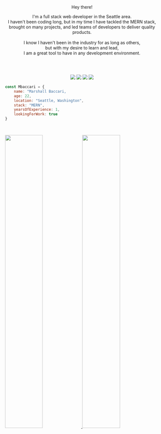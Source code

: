 </h1>

<p align='center'>
Hey there!
<p/>
<p align='center'>
I'm a full stack web developer in the Seattle area.
<br>
I haven't been coding long, but in my time I have tackled the MERN stack,
<br>
brought on many projects, and led teams of developers to deliver quality products.
<br>
<br>
I know I haven't been in the industry for as long as others,
<br>
but with my desire to learn and lead, 
<br>
I am a great tool to have in any development environment.
<br>
<br>

<p/>

<br>

<p>
<div align="center">
  <img src="https://img.shields.io/badge/-HTML-c58545?style=for-the-badge&logo=html5&logoColor=c58545&labelColor=282828">
  <img src="https://img.shields.io/badge/-CSS-d1a01f?style=for-the-badge&logo=css3&logoColor=d1a01f&labelColor=282828">
  <img src="https://img.shields.io/badge/-Javascript-f7df1e?style=for-the-badge&logo=javascript&logoColor=f7df1e&labelColor=282828">
  <img src="https://img.shields.io/badge/-React-61DBFB?style=for-the-badge&logo=react&logoColor=61DBFB&labelColor=282828">
</div>
</p>

```JavaScript
const Mbaccari = {
    name: "Marshall Baccari,
    age: 22,
    location: "Seattle, Washington",
    stack: "MERN",
    yearsOfExperience: 1,
    lookingForWork: true
}
```

<br/>
<p align="left">
  <a href="https://abhigyantrips.dev/">
  <img width="49.5%" src="https://github-readme-stats.vercel.app/api?username=mbaccari&show_icons=true&theme=gruvbox&hide_border=true" />
    <img width="49.5%" src="https://github-readme-streak-stats.herokuapp.com/?user=mbaccari&theme=gruvbox&hide_border=true" />
  </a>
</p>
<br>
